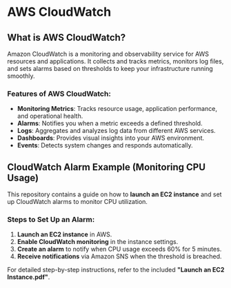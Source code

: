 # AWS CloudWatch

## What is AWS CloudWatch?
Amazon CloudWatch is a monitoring and observability service for AWS resources and applications. It collects and tracks metrics, monitors log files, and sets alarms based on thresholds to keep your infrastructure running smoothly.

### Features of AWS CloudWatch:
- **Monitoring Metrics**: Tracks resource usage, application performance, and operational health.
- **Alarms**: Notifies you when a metric exceeds a defined threshold.
- **Logs**: Aggregates and analyzes log data from different AWS services.
- **Dashboards**: Provides visual insights into your AWS environment.
- **Events**: Detects system changes and responds automatically.

## CloudWatch Alarm Example (Monitoring CPU Usage)
This repository contains a guide on how to **launch an EC2 instance** and set up CloudWatch alarms to monitor CPU utilization.

### Steps to Set Up an Alarm:
1. **Launch an EC2 instance** in AWS.
2. **Enable CloudWatch monitoring** in the instance settings.
3. **Create an alarm** to notify when CPU usage exceeds 60% for 5 minutes.
4. **Receive notifications** via Amazon SNS when the threshold is breached.

For detailed step-by-step instructions, refer to the included **"Launch an EC2 Instance.pdf"**.
